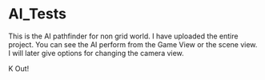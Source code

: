 # AI_Tests
This is the AI pathfinder for non grid world. I have uploaded the entire project. You can see the AI perform from the Game View
or the scene view. I will later give options for changing the camera view.

K Out!
